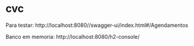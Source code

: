 # cvc

Para testar:
http://localhost:8080//swagger-ui/index.html#/Agendamentos

Banco em memoria:
http://localhost:8080/h2-console/


